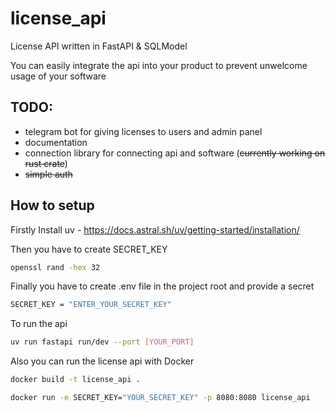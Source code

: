 # license_api
License API written in FastAPI &amp; SQLModel

You can easily integrate the api into your product to prevent unwelcome usage of your software

## TODO:

- telegram bot for giving licenses to users and admin panel
- documentation
- connection library for connecting api and software (~~currently working on rust crate~~)
- ~~simple auth~~

## How to setup

Firstly Install uv - https://docs.astral.sh/uv/getting-started/installation/

Then you have to create SECRET_KEY

```bash
openssl rand -hex 32
```

Finally you have to create .env file in the project root and provide a secret

```bash
SECRET_KEY = "ENTER_YOUR_SECRET_KEY"
```

To run the api

```bash
uv run fastapi run/dev --port [YOUR_PORT]
```

Also you can run the license api with Docker

```bash
docker build -t license_api .

docker run -e SECRET_KEY="YOUR_SECRET_KEY" -p 8080:8080 license_api
```
